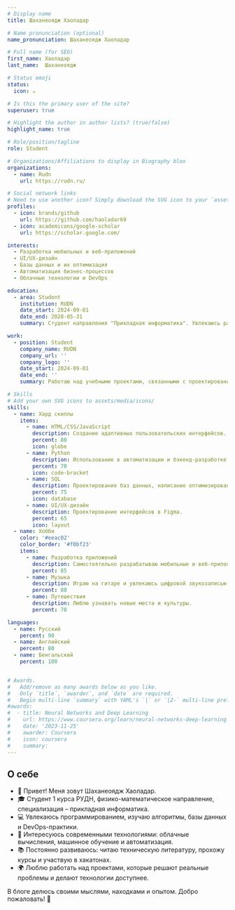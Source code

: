 ```yaml
---
# Display name
title: Шаханеоядж Хаоладар

# Name pronunciation (optional)
name_pronunciation: Шаханеоядж Хаоладар

# Full name (for SEO)
first_name: Хаоладар
last_name:  Шаханеоядж

# Status emoji
status:
  icon: ☕️

# Is this the primary user of the site?
superuser: true

# Highlight the author in author lists? (true/false)
highlight_name: true

# Role/position/tagline
role: Student

# Organizations/Affiliations to display in Biography blox
organizations:
  - name: Rudn
    url: https://rudn.ru/

# Social network links
# Need to use another icon? Simply download the SVG icon to your `assets/media/icons/` folder.
profiles:
  - icon: brands/github
    url: https://github.com/haoladar69
  - icon: academicons/google-scholar
    url: https://scholar.google.com/

interests:  
  - Разработка мобильных и веб-приложений  
  - UI/UX-дизайн  
  - Базы данных и их оптимизация  
  - Автоматизация бизнес-процессов  
  - Облачные технологии и DevOps  

education:  
  - area: Student  
    institution: RUDN  
    date_start: 2024-09-01  
    date_end: 2028-05-31  
    summary: Студент направления "Прикладная информатика". Увлекаюсь разработкой IT-решений для бизнеса, интерфейсами пользователей и оптимизацией процессов с помощью цифровых технологий.  

work:  
  - position: Student  
    company_name: RUDN  
    company_url: ''  
    company_logo: ''  
    date_start: 2024-09-01  
    date_end: ''  
    summary: Работаю над учебными проектами, связанными с проектированием и разработкой информационных систем, участвую в хакатонах и ИТ-соревнованиях.  

# Skills  
# Add your own SVG icons to assets/media/icons/  
skills:  
  - name: Хард скиллы  
    items:  
      - name: HTML/CSS/JavaScript  
        description: Создание адаптивных пользовательских интерфейсов.  
        percent: 80  
        icon: globe  
      - name: Python  
        description: Использование в автоматизации и бэкенд-разработке.  
        percent: 70  
        icon: code-bracket  
      - name: SQL  
        description: Проектирование баз данных, написание оптимизированных запросов.  
        percent: 75  
        icon: database  
      - name: UI/UX-дизайн  
        description: Проектирование интерфейсов в Figma.  
        percent: 65  
        icon: layout  
  - name: Хобби  
    color: '#eeac02'  
    color_border: '#f0bf23'  
    items:  
      - name: Разработка приложений  
        description: Самостоятельно разрабатываю мобильные и веб-приложения.  
        percent: 85  
      - name: Музыка  
        description: Играю на гитаре и увлекаюсь цифровой звукозаписью.  
        percent: 80  
      - name: Путешествия  
        description: Люблю узнавать новые места и культуры.  
        percent: 70  

languages:  
  - name: Русский  
    percent: 90  
  - name: Английский  
    percent: 80  
  - name: Бенгальский  
    percent: 100  


# Awards.
#   Add/remove as many awards below as you like.
#   Only `title`, `awarder`, and `date` are required.
#   Begin multi-line `summary` with YAML's `|` or `|2-` multi-line prefix and indent 2 spaces below.
#awards:
#  - title: Neural Networks and Deep Learning
#    url: https://www.coursera.org/learn/neural-networks-deep-learning
#    date: '2023-11-25'
#    awarder: Coursera
#    icon: coursera
#    summary: 
---
```


## О себе  

- 👋 Привет! Меня зовут Шаханеоядж Хаоладар.  
- 🎓 Студент 1 курса РУДН, физико-математическое направление, специализация – прикладная информатика.  
- 💻 Увлекаюсь программированием, изучаю алгоритмы, базы данных и DevOps-практики.  
- 🚀 Интересуюсь современными технологиями: облачные вычисления, машинное обучение и автоматизация.  
- 📚 Постоянно развиваюсь: читаю техническую литературу, прохожу курсы и участвую в хакатонах.  
- 🌍 Люблю работать над проектами, которые решают реальные проблемы и делают технологии доступнее.  

В блоге делюсь своими мыслями, находками и опытом. Добро пожаловать! 🚀
